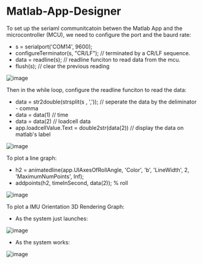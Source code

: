 # Matlab-App-Designer

To set up the seriaml communitcatoin betwen the Matlab App and the microcontroller (MCU), we need to configure the port and the baurd rate:
- s = serialport('COM14', 9600);
- configureTerminator(s, "CR/LF"); // terminated by a CR/LF sequence.
- data = readline(s); // readline funciton to read data from the mcu.
- flush(s); // clear the previous reading

![image](https://github.com/andtr-2021/Matlab-App-Designer/assets/79509067/f5f2f4e7-6afb-4e39-9e8f-af70824d465b)


Then in the while loop, configure the readline funciton to read the data:

- data = str2double(strsplit(s , ',')); // seperate the data by the deliminator - comma
- data = data(1) // time 
- data = data(2) // loadcell data
- app.loadcellValue.Text = double2str(data(2)) // display the data on matlab's label

![image](https://github.com/andtr-2021/Matlab-App-Designer/assets/79509067/290da19f-eccc-4637-8ae7-199ae05b6447)


To plot a line graph:

- h2 = animatedline(app.UIAxesOfRollAngle, 'Color', 'b', 'LineWidth', 2, 'MaximumNumPoints', Inf);
- addpoints(h2, timeInSecond, data(2)); % roll

![image](https://github.com/andtr-2021/Matlab-App-Designer/assets/79509067/30a38a6b-cd82-4514-8b1a-eecf0322f2dc)

To plot a IMU Orientation 3D Rendering Graph:

- As the system just launches: 

![image](https://github.com/andtr-2021/Matlab-App-Designer/assets/79509067/defd53f0-2bae-488b-aa75-7ebad5c3e2a9)

- As the system works:

![image](https://github.com/andtr-2021/Matlab-App-Designer/assets/79509067/ffe5578c-7f0c-495f-a88f-8458804ebc29)


